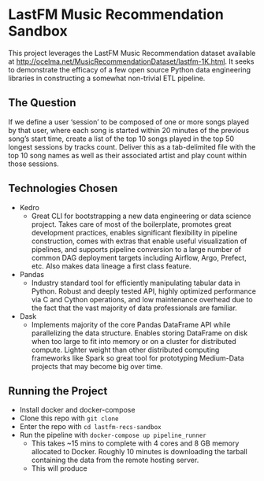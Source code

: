 # LastFM Music Recommendation Sandbox

This project leverages the LastFM Music Recommendation dataset available at http://ocelma.net/MusicRecommendationDataset/lastfm-1K.html. It seeks to demonstrate the efficacy of a few open source Python data engineering libraries in constructing a somewhat non-trivial ETL pipeline.

## The Question

If we define a user ‘session’ to be composed of one or more songs played by that user, where each song is started within 20 minutes of the previous song’s start time, create a list of the top 10 songs played in the top 50 longest sessions by tracks count. Deliver this as a tab-delimited file with the top 10 song names as well as their associated artist and play count within those sessions. 

## Technologies Chosen

- Kedro
    - Great CLI for bootstrapping a new data engineering or data science project. Takes care of most of the boilerplate, promotes great development practices, enables significant flexibility in pipeline construction, comes with extras that enable useful visualization of pipelines, and supports pipeline conversion to a large number of common DAG deployment targets including Airflow, Argo, Prefect, etc. Also makes data lineage a first class feature.
- Pandas
    - Industry standard tool for efficiently manipulating tabular data in Python. Robust and deeply tested API, highly optimized performance via C and Cython operations, and low maintenance overhead due to the fact that the vast majority of data professionals are familiar.
- Dask
    - Implements majority of the core Pandas DataFrame API while parallelizing the data structure. Enables storing DataFrame on disk when too large to fit into memory or on a cluster for distributed compute. Lighter weight than other distributed computing frameworks like Spark so great tool for prototyping Medium-Data projects that may become big over time.

## Running the Project

- Install docker and docker-compose
- Clone this repo with `git clone `
- Enter the repo with `cd lastfm-recs-sandbox`
- Run the pipeline with `docker-compose up pipeline_runner`
    - This takes ~15 mins to complete with 4 cores and 8 GB memory allocated to Docker. Roughly 10 minutes is downloading the tarball containing the data from the remote hosting server.
    - This will produce